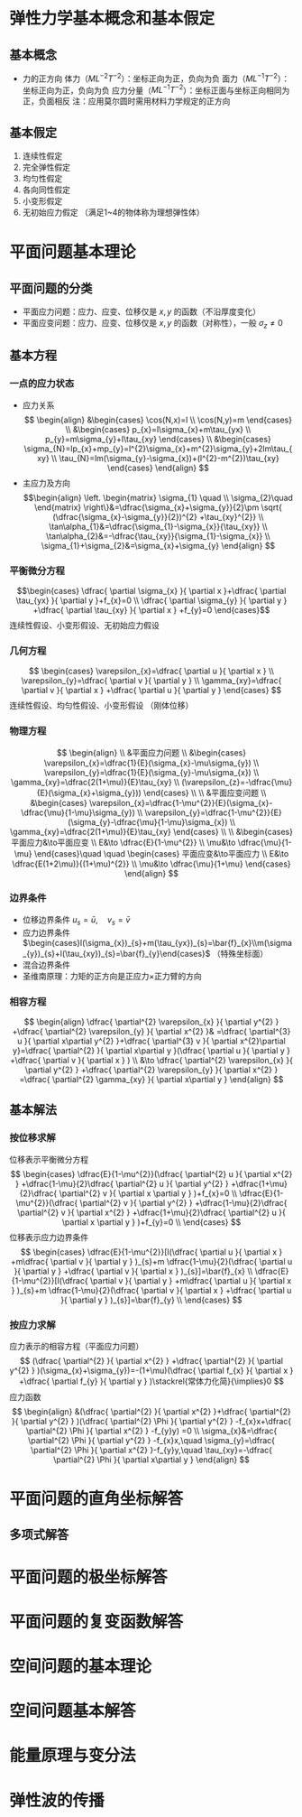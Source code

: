 # 弹性力学基本概念和基本假定
## 基本概念
- 力的正方向
	体力（$ML^{-2}T^{-2}$）：坐标正向为正，负向为负
	面力（$ML^{-1}T^{-2}$）：坐标正向为正，负向为负
	应力分量（$ML^{-1}T^{-2}$）：坐标正面与坐标正向相同为正，负面相反
	注：应用莫尔圆时需用材料力学规定的正方向

## 基本假定
1. 连续性假定
2. 完全弹性假定
3. 均匀性假定
4. 各向同性假定
5. 小变形假定
6. 无初始应力假定
（满足1~4的物体称为理想弹性体）

# 平面问题基本理论
## 平面问题的分类
- 平面应力问题：应力、应变、位移仅是 $x,y$ 的函数（不沿厚度变化）
- 平面应变问题：应力、应变、位移仅是 $x,y$ 的函数（对称性），一般 $\sigma_{z}\neq 0$

## 基本方程
### 一点的应力状态
- 应力关系
$$
\begin{align}
&\begin{cases}
\cos(N,x)=l \\
\cos(N,y)=m
\end{cases} \\
&\begin{cases}
p_{x}=l\sigma_{x}+m\tau_{yx} \\
p_{y}=m\sigma_{y}+l\tau_{xy}
\end{cases} \\
&\begin{cases}
\sigma_{N}=lp_{x}+mp_{y}=l^{2}\sigma_{x}+m^{2}\sigma_{y}+2lm\tau_{xy} \\
\tau_{N}=lm(\sigma_{y}-\sigma_{x})+(l^{2}-m^{2})\tau_{xy}
\end{cases}
\end{align}
$$
- 主应力及方向
$$\begin{align}
\left.
\begin{matrix}
\sigma_{1} \quad \\
\sigma_{2}\quad 
\end{matrix}
\right\}&=\dfrac{\sigma_{x}+\sigma_{y}}{2}\pm \sqrt{ (\dfrac{\sigma_{x}-\sigma_{y}}{2})^{2} +\tau_{xy}^{2}} \\
\tan\alpha_{1}&=\dfrac{\sigma_{1}-\sigma_{x}}{\tau_{xy}} \\
\tan\alpha_{2}&=-\dfrac{\tau_{xy}}{\sigma_{1}-\sigma_{x}} \\
\sigma_{1}+\sigma_{2}&=\sigma_{x}+\sigma_{y}
\end{align}
$$

### 平衡微分方程
$$\begin{cases}
\dfrac{ \partial \sigma_{x} }{ \partial x }+\dfrac{ \partial \tau_{yx} }{ \partial y }+f_{x}=0 \\
\dfrac{ \partial \sigma_{y} }{ \partial y } +\dfrac{ \partial \tau_{xy} }{ \partial x } +f_{y}=0
\end{cases}$$
连续性假设、小变形假设、无初始应力假设

### 几何方程
$$
\begin{cases}
\varepsilon_{x}=\dfrac{ \partial u }{ \partial x }  \\
\varepsilon_{y}=\dfrac{ \partial v }{ \partial y }  \\
\gamma_{xy}=\dfrac{ \partial v }{ \partial x } +\dfrac{ \partial u }{ \partial y } 
\end{cases}
$$
连续性假设、均匀性假设、小变形假设
（刚体位移）

### 物理方程
$$
\begin{align} \\
&平面应力问题 \\
&\begin{cases}
\varepsilon_{x}=\dfrac{1}{E}(\sigma_{x}-\mu\sigma_{y}) \\
\varepsilon_{y}=\dfrac{1}{E}(\sigma_{y}-\mu\sigma_{x}) \\
\gamma_{xy}=\dfrac{2(1+\mu)}{E}\tau_{xy} \\
(\varepsilon_{z}=-\dfrac{\mu}{E}(\sigma_{x}+\sigma_{y}))
\end{cases} \\ \\
&平面应变问题 \\
&\begin{cases}
\varepsilon_{x}=\dfrac{1-\mu^{2}}{E}(\sigma_{x}-\dfrac{\mu}{1-\mu}\sigma_{y}) \\
\varepsilon_{y}=\dfrac{1-\mu^{2}}{E}(\sigma_{y}-\dfrac{\mu}{1-\mu}\sigma_{x}) \\
\gamma_{xy}=\dfrac{2(1+\mu)}{E}\tau_{xy}
\end{cases} \\
 \\
&\begin{cases} 
平面应力&\to平面应变 \\
E&\to \dfrac{E}{1-\mu^{2}} \\
\mu&\to \dfrac{\mu}{1-\mu}
\end{cases}\quad \quad  
\begin{cases} 
平面应变&\to平面应力 \\
E&\to \dfrac{E(1+2\mu)}{(1+\mu)^{2}} \\
\mu&\to \dfrac{\mu}{1+\mu}
\end{cases}
\end{align}
$$

### 边界条件
- 位移边界条件  $u_{s}=\bar{u},\quad v_{s}=\bar{v}$
- 应力边界条件  $\begin{cases}l(\sigma_{x})_{s}+m(\tau_{yx})_{s}=\bar{f}_{x}\\m(\sigma_{y})_{s}+l(\tau_{xy})_{s}=\bar{f}_{y}\end{cases}$  （特殊坐标面）
- 混合边界条件
- 圣维南原理：力矩的正方向是正应力$\times$正力臂的方向

### 相容方程
$$
\begin{align}
\dfrac{ \partial^{2} \varepsilon_{x} }{ \partial y^{2} } +\dfrac{ \partial^{2} \varepsilon_{y} }{ \partial x^{2} }& =\dfrac{ \partial^{3} u }{ \partial x\partial y^{2} }+\dfrac{ \partial^{3} v }{ \partial x^{2}\partial y}=\dfrac{ \partial^{2}  }{ \partial x\partial y }(\dfrac{ \partial u }{ \partial y } +\dfrac{ \partial v }{ \partial x } )   \\
&\to \dfrac{ \partial^{2} \varepsilon_{x} }{ \partial y^{2} } +\dfrac{ \partial^{2} \varepsilon_{y} }{ \partial x^{2} } =\dfrac{ \partial^{2} \gamma_{xy} }{ \partial x\partial y } 
\end{align}
$$

## 基本解法
### 按位移求解
位移表示平衡微分方程 $$
\begin{cases}
\dfrac{E}{1-\mu^{2}}(\dfrac{ \partial^{2} u }{ \partial x^{2} } +\dfrac{1-\mu}{2}\dfrac{ \partial^{2} u }{ \partial y^{2} } +\dfrac{1+\mu}{2}\dfrac{ \partial^{2} v }{ \partial x \partial y } )+f_{x}=0 \\
\dfrac{E}{1-\mu^{2}}(\dfrac{ \partial^{2} v }{ \partial y^{2} } +\dfrac{1-\mu}{2}\dfrac{ \partial^{2} v }{ \partial x^{2} } +\dfrac{1+\mu}{2}\dfrac{ \partial^{2} u }{ \partial x \partial y } )+f_{y}=0 \\
\end{cases}
$$
位移表示应力边界条件 $$
\begin{cases}
\dfrac{E}{1-\mu^{2}}[l(\dfrac{ \partial u }{ \partial x } +m\dfrac{ \partial v }{ \partial y } )_{s}+m \dfrac{1-\mu}{2}(\dfrac{ \partial u }{ \partial y } +\dfrac{ \partial v }{ \partial x } )_{s}]=\bar{f}_{x} \\
\dfrac{E}{1-\mu^{2}}[l(\dfrac{ \partial v }{ \partial y } +m\dfrac{ \partial u }{ \partial x } )_{s}+m \dfrac{1-\mu}{2}(\dfrac{ \partial v }{ \partial x } +\dfrac{ \partial u }{ \partial y } )_{s}]=\bar{f}_{y} \\
\end{cases}
$$

### 按应力求解
应力表示的相容方程（平面应力问题） $$
(\dfrac{ \partial^{2}  }{ \partial x^{2} } +\dfrac{ \partial^{2}  }{ \partial y^{2} } )(\sigma_{x}+\sigma_{y})=-(1+\mu)(\dfrac{ \partial f_{x} }{ \partial x } +\dfrac{ \partial f_{y} }{ \partial y } )\stackrel{常体力化简}{\implies}0
$$
应力函数
$$
\begin{align}
&(\dfrac{ \partial^{2}  }{ \partial x^{2} }+\dfrac{ \partial^{2}  }{ \partial y^{2} } )(\dfrac{ \partial^{2} \Phi }{ \partial y^{2} } -f_{x}x+\dfrac{ \partial^{2} \Phi }{ \partial x^{2} } -f_{y}y) =0 \\
\sigma_{x}&=\dfrac{ \partial^{2} \Phi }{ \partial y^{2} } -f_{x}x,\quad \sigma_{y}=\dfrac{ \partial^{2} \Phi }{ \partial x^{2} }-f_{y}y,\quad \tau_{xy}=-\dfrac{ \partial^{2} \Phi }{ \partial x\partial y }  
\end{align}
$$

# 平面问题的直角坐标解答
## 多项式解答

# 平面问题的极坐标解答
# 平面问题的复变函数解答
# 空间问题的基本理论
# 空间问题基本解答
# 能量原理与变分法
# 弹性波的传播
